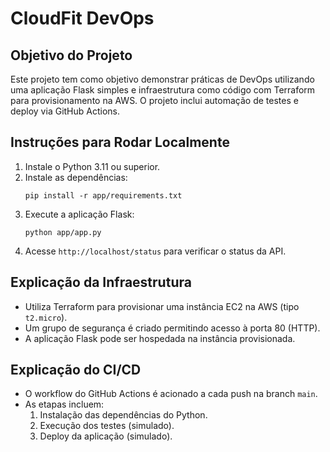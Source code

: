# CloudFit DevOps

## Objetivo do Projeto

Este projeto tem como objetivo demonstrar práticas de DevOps utilizando uma aplicação Flask simples e infraestrutura como código com Terraform para provisionamento na AWS. O projeto inclui automação de testes e deploy via GitHub Actions.

## Instruções para Rodar Localmente

1. Instale o Python 3.11 ou superior.
2. Instale as dependências:
   ```
   pip install -r app/requirements.txt
   ```
3. Execute a aplicação Flask:
   ```
   python app/app.py
   ```
4. Acesse `http://localhost/status` para verificar o status da API.

## Explicação da Infraestrutura

- Utiliza Terraform para provisionar uma instância EC2 na AWS (tipo `t2.micro`).
- Um grupo de segurança é criado permitindo acesso à porta 80 (HTTP).
- A aplicação Flask pode ser hospedada na instância provisionada.

## Explicação do CI/CD

- O workflow do GitHub Actions é acionado a cada push na branch `main`.
- As etapas incluem:
  1. Instalação das dependências do Python.
  2. Execução dos testes (simulado).
  3. Deploy da aplicação (simulado).
